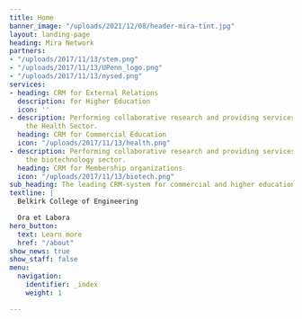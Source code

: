 ```yaml
---
title: Home
banner_image: "/uploads/2021/12/08/header-mira-tint.jpg"
layout: landing-page
heading: Mira Network
partners:
- "/uploads/2017/11/13/stem.png"
- "/uploads/2017/11/13/UPenn_logo.png"
- "/uploads/2017/11/13/nysed.png"
services:
- heading: CRM for External Relations
  description: for Higher Education
  icon: ''
- description: Performing collaborative research and providing services to support
    the Health Sector.
  heading: CRM for Commercial Education
  icon: "/uploads/2017/11/13/health.png"
- description: Performing collaborative research and providing services to support
    the biotechnology sector.
  heading: CRM for Membership organizations
  icon: "/uploads/2017/11/13/biotech.png"
sub_heading: The leading CRM-system for commercial and higher education in the Nordics
textline: |
  Belkirk College of Engineering

  Ora et Labora
hero_button:
  text: Learn more
  href: "/about"
show_news: true
show_staff: false
menu:
  navigation:
    identifier: _index
    weight: 1

---
```

